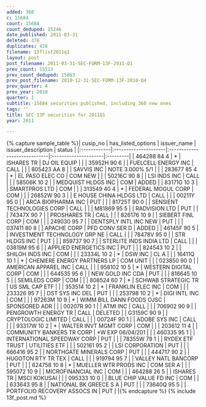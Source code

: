 ```yaml
---
added: 360
c: 15684
count: 15684
count_deduped: 15246
date_published: 2011-03-31
deleted: 376
duplicates: 438
filename: 13flist2011q1
layout: post
post_filename: 2011-03-31-SEC-FORM-13F-2011-Q1
prev_count: 15513
prev_count_deduped: 15063
prev_post_filename: 2010-12-31-SEC-FORM-13F-2010-Q4
prev_quarter: 4
prev_year: 2010
quarter: 1
subtitle: 15684 securities published, including 360 new ones
tags: ''
title: SEC 13F securities for 2011Q1
year: 2011

---
```

{% capture sample_table %}| cusip_no    | has_listed_options   | issuer_name                  | issuer_description   | status   |
|:------------|:---------------------|:-----------------------------|:---------------------|:---------|
| 464288 84 4 | *                    | ISHARES TR                   | DJ OIL EQUIP         |          |
| 35952H 90 6 |                      | FUELCELL ENERGY INC          | CALL                 |          |
| 805423 AA 8 |                      | SAVVIS INC                   | NOTE  3.000% 5/1     |          |
| 283677 85 4 | *                    | EL PASO ELEC CO              | COM NEW              |          |
| 50216C 90 8 |                      | LSI INDS INC                 | CALL                 |          |
| 58506K 10 2 |                      | MEDQUIST HLDGS INC           | COM                  | ADDED    |
| 83171G 10 3 |                      | SMARTPROS LTD                | COM                  |          |
| 313549 40 4 | *                    | FEDERAL MOGUL CORP           | COM                  |          |
| 26852W 90 3 |                      | E HOUSE CHINA HLDGS LTD      | CALL                 |          |
| 00211Y 95 0 |                      | ARCA BIOPHARMA INC           | PUT                  |          |
| 81725T 90 0 |                      | SENSIENT TECHNOLOGIES CORP   | CALL                 |          |
| M81869 95 5 |                      | RADVISION LTD                | PUT                  |          |
| 74347X 90 7 |                      | PROSHARES TR                 | CALL                 |          |
| 826176 10 9 |                      | SIEBERT FINL CORP            | COM                  |          |
| 249030 95 7 |                      | DENTSPLY INTL INC NEW        | PUT                  |          |
| 037411 80 8 |                      | APACHE CORP                  | PFD CONV SER D       | ADDED    |
| 46145F 90 5 |                      | INVESTMENT TECHNOLOGY GRP NE | CALL                 |          |
| 78478V 95 0 |                      | STR HLDGS INC                | PUT                  |          |
| 859737 90 7 |                      | STERLITE INDS INDIA LTD      | CALL                 |          |
| 03819M 95 6 |                      | APPLIED ENERGETICS INC       | PUT                  |          |
| 824543 10 2 |                      | SHILOH INDS INC              | COM                  |          |
| 23334L 10 2 | *                    | DSW INC                      | CL A                 |          |
| 16411Q 10 1 | *                    | CHENIERE ENERGY PARTNERS LP  | COM UNIT             |          |
| 023850 90 0 |                      | AMERICAN APPAREL INC         | CALL                 |          |
| 958102 10 5 | *                    | WESTERN DIGITAL CORP         | COM                  |          |
| 644535 95 6 |                      | NEW GOLD INC CDA             | PUT                  |          |
| 816645 10 5 |                      | SEMILEDS CORP                | COM                  |          |
| 808524 60 7 | *                    | SCHWAB STRATEGIC TR          | US SML CAP ETF       |          |
| 353514 10 2 | *                    | FRANKLIN ELEC INC            | COM                  |          |
| 233326 95 7 |                      | DST SYS INC DEL              | PUT                  |          |
| 253798 10 2 | *                    | DIGI INTL INC                | COM                  |          |
| 97263M 10 9 | *                    | WIMM BILL DANN FOODS OJSC    | SPONSORED ADR        |          |
| 00207R 90 1 |                      | ATMI INC                     | CALL                 |          |
| 706902 90 9 |                      | PENGROWTH ENERGY TR          | CALL                 | DELETED  |
| G3159C 90 9 |                      | CRYPTOLOGIC LIMITED          | CALL                 |          |
| 00724F 90 1 |                      | ADOBE SYS INC                | CALL                 |          |
| 93317W 10 2 | *                    | WALTER INVT MGMT CORP        | COM                  |          |
| 203612 11 4 |                      | COMMUNITY BANKERS TR CORP    | *W EXP 06/04/201     |          |
| 460335 95 1 |                      | INTERNATIONAL SPEEDWAY CORP  | PUT                  |          |
| 78355W 79 1 |                      | RYDEX ETF TRUST              | UTILITIES ETF        |          |
| 502161 95 2 |                      | LSI CORPORATION              | PUT                  |          |
| 666416 95 2 |                      | NORTHGATE MINERALS CORP      | PUT                  |          |
| 444717 90 2 |                      | HUGOTON RTY TR TEX           | CALL                 |          |
| 919794 95 7 |                      | VALLEY NATL BANCORP          | PUT                  |          |
| 624758 10 8 | *                    | MUELLER WTR PRODS INC        | COM SER A            |          |
| 595072 10 9 |                      | MICROFINANCIAL INC           | COM                  |          |
| 464288 26 5 |                      | ISHARES TR                   | MSCI KOKUSAI         |          |
| 095333 10 0 |                      | BLUE CHIP VALUE FD INC       | COM                  |          |
| 633643 95 8 |                      | NATIONAL BK GREECE S A       | PUT                  |          |
| 73640Q 95 5 |                      | PORTFOLIO RECOVERY ASSOCS IN | PUT                  |          |{% endcapture %}
{% include 13f_post.md %}